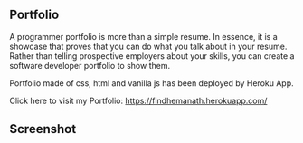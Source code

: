 ## Portfolio
A programmer portfolio is more than a simple resume. In essence, it is a showcase that proves that you can do what you talk about in your resume. Rather than telling prospective employers about your skills, you can create a software developer portfolio to show them.

Portfolio made of css, html and vanilla js has been deployed by Heroku App.

Click here to visit my Portfolio: https://findhemanath.herokuapp.com/

## Screenshot
